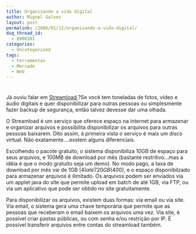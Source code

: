 ```yaml
---
title: Organizando a vida digital
author: Miguel Galves
layout: post
permalink: /2006/01/12/organizando-a-vida-digital/
dsq_thread_id:
  - 8900301
categories:
  - Uncategorized
tags:
  - Ferramentas
  - Mercado
  - Web
---
```

# 

Já ouviu falar em [Streamload ][1]?Se você tem toneladas de fotos, vídeo e áudio digitais e quer disponibilizar para outras pessoas ou simplesmente fazer backup de segurança, então talvez devesse dar uma olhada.

 [1]: http://www.streamload.com

O Streamload é um serviço que oferece espaço na internet para armazenar e organizar arquivos e possibilita disponibilizar os arquivos para outras pessoas baixarem. Dito assim, à primeira vista o serviço é mais um disco virtual. Não exatamente….exstem alguns diferenciais.

Escolhendo o pacote gratuíto, o sistema disponibiliza 10GB de espaço para seus arquivos, e 100MB de download por mês (bastante restritivo…mas a idéia é que o modo gratuíto seja um demo). No modo pago, a taxa de download por mês vai de 1GB ($4) até 720GB ($400), e o espaço disponibilzado para armazenar arquivos é ilimitado. Os arquivos podem ser enviados via um applet java do site que permite upload em batch de até 1GB, via FTP, ou via um aplicativo que pode ser obtido no site gratuitamente.

Para disponibilizar os arquivos, existem duas formas: via email ou via site. Via email, o sistema gera uma chave temporária que permite que as pessoas que receberam o email baixem os arquivos uma vez. Via site, é possível criar pastas públicas, ou com senha e/ou restrição por IP. É possível transferir arquivos entre contas do streamload também.